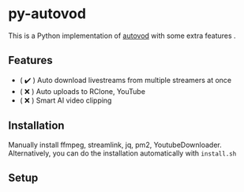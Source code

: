 # py-autovod

This is a Python implementation of [autovod](https://github.com/jenslys/AutoVOD) with some extra features .

## Features
- ( :heavy_check_mark: ) Auto download livestreams from multiple streamers at once
- ( :x: ) Auto uploads to RClone, YouTube
- ( :x: ) Smart AI video clipping 

## Installation

Manually install ffmpeg, streamlink, jq, pm2, YoutubeDownloader. Alternatively, you can do the installation automatically with `install.sh`

## Setup

